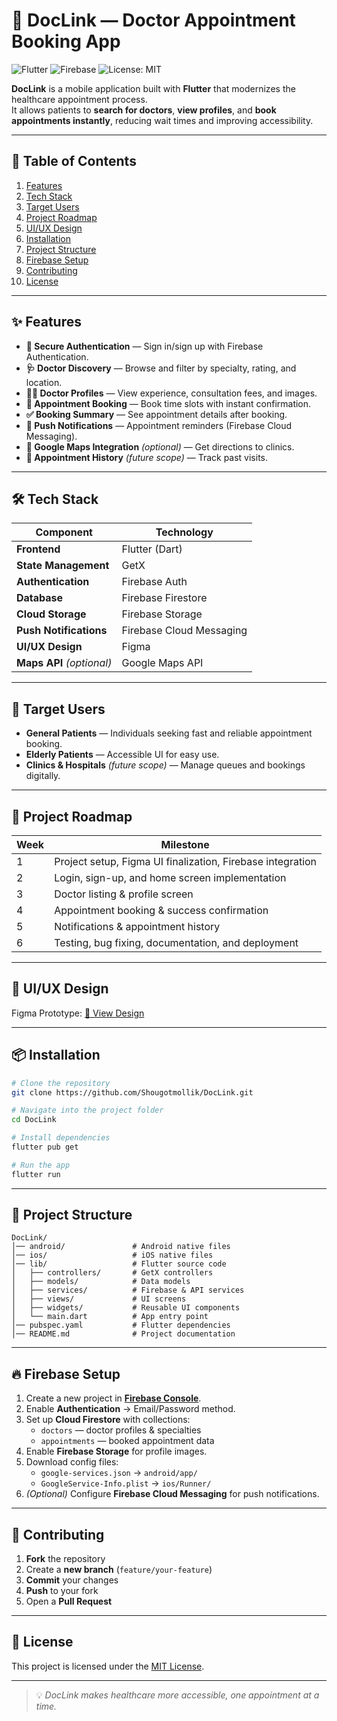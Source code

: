 # 📱 DocLink — Doctor Appointment Booking App

![Flutter](https://img.shields.io/badge/Flutter-02569B?logo=flutter&logoColor=white)
![Firebase](https://img.shields.io/badge/Firebase-FFCA28?logo=firebase&logoColor=black)
![License: MIT](https://img.shields.io/badge/License-MIT-green.svg)

**DocLink** is a mobile application built with **Flutter** that modernizes the healthcare appointment process.  
It allows patients to **search for doctors**, **view profiles**, and **book appointments instantly**, reducing wait times and improving accessibility.

---

## 📑 Table of Contents
1. [Features](#-features)
2. [Tech Stack](#-tech-stack)
3. [Target Users](#-target-users)
4. [Project Roadmap](#-project-roadmap)
5. [UI/UX Design](#-uiux-design)
6. [Installation](#-installation)
7. [Project Structure](#-project-structure)
8. [Firebase Setup](#-firebase-setup)
9. [Contributing](#-contributing)
10. [License](#-license)

---

## ✨ Features
- **🔐 Secure Authentication** — Sign in/sign up with Firebase Authentication.
- **🩺 Doctor Discovery** — Browse and filter by specialty, rating, and location.
- **👨‍⚕️ Doctor Profiles** — View experience, consultation fees, and images.
- **📅 Appointment Booking** — Book time slots with instant confirmation.
- **✅ Booking Summary** — See appointment details after booking.
- **🔔 Push Notifications** — Appointment reminders (Firebase Cloud Messaging).
- **📍 Google Maps Integration** *(optional)* — Get directions to clinics.
- **📜 Appointment History** *(future scope)* — Track past visits.

---

## 🛠 Tech Stack

| Component              | Technology |
|------------------------|------------|
| **Frontend**           | Flutter (Dart) |
| **State Management**   | GetX |
| **Authentication**     | Firebase Auth |
| **Database**           | Firebase Firestore |
| **Cloud Storage**      | Firebase Storage |
| **Push Notifications** | Firebase Cloud Messaging |
| **UI/UX Design**       | Figma |
| **Maps API** *(optional)* | Google Maps API |

---

## 👥 Target Users
- **General Patients** — Individuals seeking fast and reliable appointment booking.
- **Elderly Patients** — Accessible UI for easy use.
- **Clinics & Hospitals** *(future scope)* — Manage queues and bookings digitally.

---

## 📆 Project Roadmap

| Week | Milestone |
|------|-----------|
| 1 | Project setup, Figma UI finalization, Firebase integration |
| 2 | Login, sign-up, and home screen implementation |
| 3 | Doctor listing & profile screen |
| 4 | Appointment booking & success confirmation |
| 5 | Notifications & appointment history |
| 6 | Testing, bug fixing, documentation, and deployment |

---

## 🎨 UI/UX Design
Figma Prototype: [🔗 View Design](https://www.figma.com/design/I3MOl0fAx4SmJnAwhSRQoC/Doctor-Appointment-Case-Study--for-Final-Year-Project?node-id=3-3&p=f&t=dEBbL0sD0a1Cyy1R-0)

---

## 📦 Installation

```bash
# Clone the repository
git clone https://github.com/Shougotmollik/DocLink.git

# Navigate into the project folder
cd DocLink

# Install dependencies
flutter pub get

# Run the app
flutter run
```

---

## 📂 Project Structure

```
DocLink/
│── android/               # Android native files
│── ios/                   # iOS native files
│── lib/                   # Flutter source code
│   ├── controllers/       # GetX controllers
│   ├── models/            # Data models
│   ├── services/          # Firebase & API services
│   ├── views/             # UI screens
│   ├── widgets/           # Reusable UI components
│   └── main.dart          # App entry point
│── pubspec.yaml           # Flutter dependencies
│── README.md              # Project documentation
```

---

## 🔥 Firebase Setup

1. Create a new project in **[Firebase Console](https://console.firebase.google.com/)**.
2. Enable **Authentication** → Email/Password method.
3. Set up **Cloud Firestore** with collections:
   - `doctors` — doctor profiles & specialties
   - `appointments` — booked appointment data
4. Enable **Firebase Storage** for profile images.
5. Download config files:
   - `google-services.json` → `android/app/`
   - `GoogleService-Info.plist` → `ios/Runner/`
6. *(Optional)* Configure **Firebase Cloud Messaging** for push notifications.

---

## 🤝 Contributing

1. **Fork** the repository  
2. Create a **new branch** (`feature/your-feature`)  
3. **Commit** your changes  
4. **Push** to your fork  
5. Open a **Pull Request**

---

## 📜 License
This project is licensed under the [MIT License](LICENSE).

---

> 💡 *DocLink makes healthcare more accessible, one appointment at a time.*
